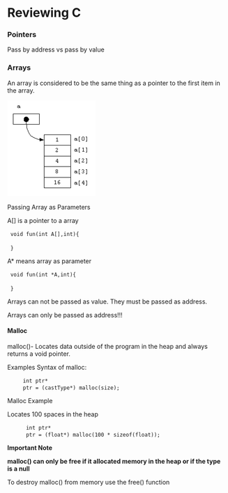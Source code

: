 Reviewing C
================


### Pointers

Pass by address vs pass by value




### Arrays

An array is considered to be the same thing as a pointer to the first item in the array.
 
 

![Array](https://github.com/selvadurai/DSA-Using-C/blob/main/Learning-C/Images/arrayPoint.gif?raw=true)


Passing Array as Parameters

A[] is a pointer to a array

     void fun(int A[],int){
     
     }



A* means array as parameter

     void fun(int *A,int){
     
     }

Arrays can not be passed as value. They must be passed as address.

Arrays can only be passed as address!!!



#### Malloc 


malloc()- Locates data outside of the program in the heap and always returns a void pointer.  

Examples Syntax of malloc:

         int ptr*
         ptr = (castType*) malloc(size);
  
 Malloc Example
 
 Locates 100 spaces in the heap
 
          int ptr*
          ptr = (float*) malloc(100 * sizeof(float));

**Important Note** 

 **malloc() can only be free if it allocated memory in the heap or if the type is a null**


To destroy malloc() from memory use the free() function
